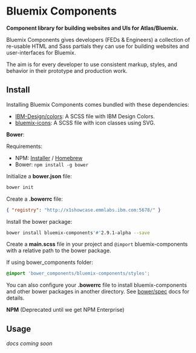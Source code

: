 # Bluemix Components

**Component library for building websites and UIs for Atlas/Bluemix.**

Bluemix Components gives developers (FEDs & Engineers) a collection of re-usable HTML and Sass partials they can use for building websites and user-interfaces for Bluemix.

The aim is for every developer to use consistent markup, styles, and behavior in their prototype and production work.

## Install

Installing Bluemix Components comes bundled with these dependencies:

- [IBM-Design/colors](https://github.com/IBM-Design/colors): A SCSS file with IBM Design Colors.
- [bluemix-icons](https://github.ibm.com/Bluemix/bluemix-icons): A SCSS file with icon classes using SVG.

**Bower**:

Requirements:
* NPM: [Installer](https://nodejs.org/en/) / [Homebrew](http://blog.teamtreehouse.com/install-node-js-npm-mac)
* Bower: `npm install -g bower`

Initialize a **bower.json** file:
```bash
bower init
```

Create a **.bowerrc** file:
```json
{ "registry": "http://x1showcase.emmlabs.ibm.com:5678/" }
```

Install the bower package:

```bash
bower install bluemix-components'#'2.9.1-alpha --save
```

Create a **main.scss** file in your project and `@import` bluemix-components with a relative path to the bower package.

If using bower_components folder:
```scss
@import 'bower_components/bluemix-components/styles';
```

You can also configure your **.bowerrc** file to install bluemix-components and other bower packages in another directory. See [bower/spec](https://github.com/bower/spec/blob/master/config.md#directory) docs for details.

**NPM** (Deprecated until we get NPM Enterprise)

## Usage

*docs coming soon*
